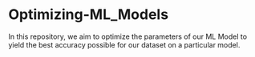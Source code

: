 # Optimizing-ML_Models
In this repository, we aim to optimize the parameters of our ML Model to yield the best accuracy possible for our dataset on a particular model. 
